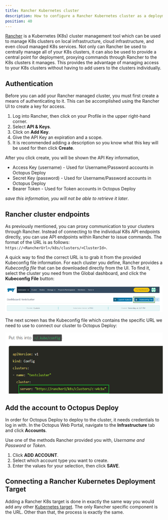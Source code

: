 ```yaml
---
title: Rancher Kubernetes cluster
description: How to configure a Rancher Kubernetes cluster as a deployment target in Octopus
position: 40
---
```

[Rancher](http://www.rancher.com) is a Kubernetes (K8s) cluster management tool which can be used to manage K8s clusters on local infrastructure, cloud infrastructure, and even cloud managed K8s services.  Not only can Rancher be used to centrally manage all of your K8s clusters, it can also be used to provide a central point for deployment, proxying commands through Rancher to the K8s clusters it manages.  This provides the advantage of managing access to your K8s clusters without having to add users to the clusters individually.

## Authentication

Before you can add your Rancher managed cluster, you must first create a means of authenticating to it.  This can be accomplished using the Rancher UI to create a key for access.

1. Log into Rancher, then click on your Profile in the upper right-hand corner.
1. Select **API & Keys**.
1. Click on **Add Key**.
1. Give the API Key an expiration and a scope.  
1. It is recommended adding a description so you know what this key will be used for then click **Create**.

After you click create, you will be shown the API Key information, 
- Access Key (username) - Used for Username/Password accounts in Octopus Deploy
- Secret Key (password) - Used for Username/Password accounts in Octopus Deploy
- Bearer Token - Used for Token accounts in Octopus Deploy

*save this information, you will not be able to retrieve it later*.

## Rancher cluster endpoints

As previously mentioned, you can proxy communication to your clusters through Rancher.  Instead of connecting to the individual K8s API endpoints directly, you can use API endpoints within Rancher to issue commands.  The format of the URL is as follows: `https://<RancherUrl>/k8s/clusters/<ClusterId>`.

A quick way to find the correct URL is to grab it from the provided Kubeconfig file information.  For each cluster you define, Rancher provides a *Kubeconfig file* that can be downloaded directly from the UI.  To find it, select the cluster you need from the Global dashboard, and click the **Kubeconfig File** button:

![](rancher-kubeconfig-file.png "width=500")

The next screen has the Kubeconfig file which contains the specific URL we need to use to connect our cluster to Octopus Deploy:

![](rancher-cluster-url.png "width=500")

## Add the account to Octopus Deploy

In order for Octopus Deploy to deploy to the cluster, it needs credentials to log in with. In the Octopus Web Portal, navigate to the **Infrastructure** tab and click **Accounts**.

Use one of the methods Rancher provided you with, *Username and Password* or *Token*.

1. Click **ADD ACCOUNT**.
1. Select which account type you want to create.
1. Enter the values for your selection, then click **SAVE**.


## Connecting a Rancher Kubernetes Deployment Target

Adding a Rancher K8s target is done in exactly the same way you would add any other [Kubernetes target](https://octopus.com/docs/infrastructure/deployment-targets/kubernetes-target#add-a-kubernetes-target).  The only Rancher specific component is the URL.  Other than that, the process is exactly the same.